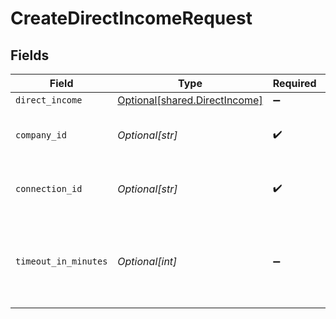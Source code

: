# CreateDirectIncomeRequest


## Fields

| Field                                                                    | Type                                                                     | Required                                                                 | Description                                                              | Example                                                                  |
| ------------------------------------------------------------------------ | ------------------------------------------------------------------------ | ------------------------------------------------------------------------ | ------------------------------------------------------------------------ | ------------------------------------------------------------------------ |
| `direct_income`                                                          | [Optional[shared.DirectIncome]](undefined/models/shared/directincome.md) | :heavy_minus_sign:                                                       | N/A                                                                      |                                                                          |
| `company_id`                                                             | *Optional[str]*                                                          | :heavy_check_mark:                                                       | Unique identifier for a company.                                         | 8a210b68-6988-11ed-a1eb-0242ac120002                                     |
| `connection_id`                                                          | *Optional[str]*                                                          | :heavy_check_mark:                                                       | Unique identifier for a connection.                                      | 2e9d2c44-f675-40ba-8049-353bfcb5e171                                     |
| `timeout_in_minutes`                                                     | *Optional[int]*                                                          | :heavy_minus_sign:                                                       | Time limit for the push operation to complete before it is timed out.    |                                                                          |